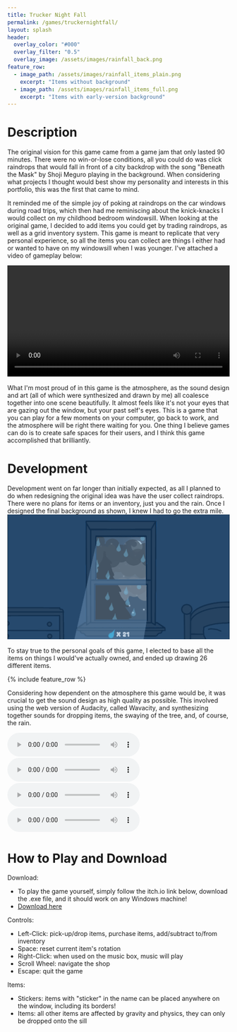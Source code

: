```yaml
---
title: Trucker Night Fall
permalink: /games/truckernightfall/
layout: splash
header:
  overlay_color: "#000"
  overlay_filter: "0.5"
  overlay_image: /assets/images/rainfall_back.png
feature_row:
  - image_path: /assets/images/rainfall_items_plain.png
    excerpt: "Items without background"
  - image_path: /assets/images/rainfall_items_full.png
    excerpt: "Items with early-version background"
---
```


# Description
The original vision for this game came from a game jam that only lasted 90 minutes. There were no win-or-lose conditions, all you could do was click raindrops that would fall in front of a city backdrop with the song "Beneath the Mask" by Shoji Meguro playing in the background. When considering what projects I thought would best show my personality and interests in this portfolio, this was the first that came to mind.

It reminded me of the simple joy of poking at raindrops on the car windows during road trips, which then had me reminiscing about the knick-knacks I would collect on my childhood bedroom windowsill. When looking at the original game, I decided to add items you could get by trading raindrops, as well as a grid inventory system. This game is meant to replicate that very personal experience, so all the items you can collect are things I either had or wanted to have on my windowsill when I was younger. I've attached a video of gameplay below:

<video controls width="100%">
  <source src="/assets/videos/rainfall.mp4" type="video/mp4">
</video>

What I'm most proud of in this game is the atmosphere, as the sound design and art (all of which were synthesized and drawn by me) all coalesce together into one scene beautifully. It almost feels like it's not your eyes that are gazing out the window, but your past self's eyes. This is a game that you can play for a few moments on your computer, go back to work, and the atmosphere will be right there waiting for you. One thing I believe games can do is to create safe spaces for their users, and I think this game accomplished that brilliantly.

# Development
Development went on far longer than initially expected, as all I planned to do when redesigning the original idea was have the user collect raindrops. There were no plans for items or an inventory, just you and the rain. Once I designed the final background as shown, I knew I had to go the extra mile.
![Alt text](/assets/images/rainfall_background.PNG)

To stay true to the personal goals of this game, I elected to base all the items on things I would've actually owned, and ended up drawing 26 different items.

{% include feature_row %}

Considering how dependent on the atmosphere this game would be, it was crucial to get the sound design as high quality as possible. This involved using the web version of Audacity, called Wavacity, and synthesizing together sounds for dropping items, the swaying of the tree, and, of course, the rain.

<audio controls>
  <source src="/assets/audio/rainfall.wav" type="audio/wav">
</audio>
<audio controls>
  <source src="/assets/audio/lego_minecraft_drop.wav" type="audio/wav">
</audio>
<audio controls>
  <source src="/assets/audio/rock_drop.wav" type="audio/wav">
</audio>
<audio controls>
  <source src="/assets/audio/drop_touch.wav" type="audio/wav">
</audio>

# How to Play and Download
Download:
- To play the game yourself, simply follow the itch.io link below, download the .exe file, and it should work on any Windows machine!
- <a href="https://atreyum.itch.io/rainfall" target="_blank" rel="noopener noreferrer">Download here</a>

Controls:
- Left-Click: pick-up/drop items, purchase items, add/subtract to/from inventory
- Space: reset current item's rotation
- Right-Click: when used on the music box, music will play
- Scroll Wheel: navigate the shop
- Escape: quit the game

Items:
- Stickers: items with "sticker" in the name can be placed anywhere on the window, including its borders!
- Items: all other items are affected by gravity and physics, they can only be dropped onto the sill
